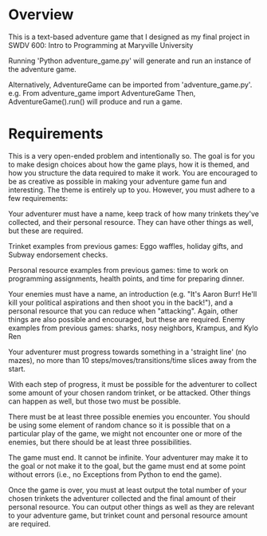 # Overview #
This is a text-based adventure game that I designed as my final project
in SWDV 600: Intro to Programming at Maryville University

Running 'Python adventure_game.py' will generate and run an instance of the adventure game.

Alternatively, AdventureGame can be imported from 'adventure_game.py'.
e.g. From adventure_game import AdventureGame
Then, AdventureGame().run() will produce and run a game.

# Requirements #
This is a very open-ended problem and intentionally so. The goal is for you 
to make design choices about how the game plays, how it is themed, 
and how you structure the data required to make it work. 
You are encouraged to be as creative as possible in making your adventure game
fun and interesting. The theme is entirely up to you. However, you must adhere to a 
few requirements:

Your adventurer must have a name, keep track of how many trinkets they've collected, 
and their personal resource. They can have other things as well, but these are required.

Trinket examples from previous games: 
Eggo waffles, holiday gifts, and Subway endorsement checks.

Personal resource examples from previous games: 
time to work on programming assignments, health points, and time for preparing dinner.

Your enemies must have a name, an introduction 
(e.g. "It's Aaron Burr! He'll kill your political aspirations and then shoot you in the back!"),
and a personal resource that you can reduce when "attacking". 
Again, other things are also possible and encouraged, but these are required.
Enemy examples from previous games: sharks, nosy neighbors, Krampus, and Kylo Ren

Your adventurer must progress towards something in a 'straight line' 
(no mazes), no more than 10 steps/moves/transitions/time slices away from the start.

With each step of progress, it must be possible for the adventurer
to collect some amount of your chosen random trinket, or be attacked. 
Other things can happen as well, but those two must be possible.

There must be at least three possible enemies you encounter. 
You should be using some element of random chance so it is possible that 
on a particular play of the game, we might not encounter one or more of the enemies, 
but there should be at least three possibilities.

The game must end. It cannot be infinite. 
Your adventurer may make it to the goal or not make it to the goal, 
but the game must end at some point without errors 
(i.e., no Exceptions from Python to end the game).

Once the game is over, you must at least output
the total number of your chosen trinkets the adventurer collected 
and the final amount of their personal resource. 
You can output other things as well as they are relevant to your adventure game,
but trinket count and personal resource amount are required.